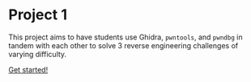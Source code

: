 # Project 1

This project aims to have students use Ghidra, `pwntools`, and `pwndbg` in tandem with each other to solve 3 reverse engineering challenges of varying difficulty.

[Get started!]('/resources/projects/cs390r_project1_2023.zip')